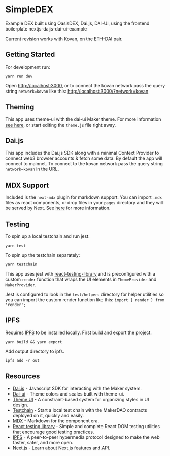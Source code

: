 # SimpleDEX
 Example DEX built using OasisDEX, Dai.js, DAI-UI, using the frontend boilerplate nextjs-daijs-dai-ui-example
 
 Current revision works with Kovan, on the ETH-DAI pair.
## Getting Started

For development run:

`yarn run dev`

Open [http://localhost:3000](http://localhost:3000), or to connect the kovan network pass the query string `network=kovan` like this: [http://localhost:3000/?network=kovan](http://localhost:3000/?network=kovan)

## Theming

This app uses theme-ui with the dai-ui Maker theme. For more information [see here](https://github.com/makerdao/dai-ui/tree/master/packages/dai-ui-theme-maker), or start editing the `theme.js` file right away.

## Dai.js

This app includes the Dai.js SDK along with a minimal Context Provider to connect web3 browser accounts & fetch some data. By default the app will connect to mainnet. To connect to the kovan network pass the query string `network=kovan` in the URL.

## MDX Support

Included is the `next-mdx` plugin for markdown support. You can import `.mdx` files as react components, or drop files in your `pages` directory and they will be served by Next. See [here](https://github.com/mdx-js/mdx) for more information.

## Testing

To spin up a local testchain and run jest:

`yarn test`

To spin up the testchain separately:

`yarn testchain`

This app uses jest with [react-testing-library](https://github.com/testing-library/react-testing-library) and is preconfigured with a custom `render` function that wraps the UI elements in `ThemeProvider` and `MakerProvider`.

Jest is configured to look in the `test/helpers` directory for helper utilities so you can import the custom render function like this:
`import { render } from 'render';`

## IPFS

Requires [IPFS](https://docs.ipfs.io/guides/guides/install/) to be installed locally.
First build and export the project.

`yarn build && yarn export`

Add output directory to ipfs.

`ipfs add -r out`

## Resources

- [Dai.js](https://github.com/makerdao/dai.js/tree/dev/packages/dai) - Javascript SDK for interacting with the Maker system.
- [Dai-ui](https://github.com/makerdao/dai-ui/tree/master/packages/dai-ui-theme-maker) - Theme colors and scales built with theme-ui.
- [Theme UI](https://theme-ui.com/getting-started/) - A constraint-based system for organizing styles in UI design.
- [Testchain](https://github.com/makerdao/testchain) - Start a local test chain with the MakerDAO contracts deployed on it, quickly and easily.
- [MDX](https://github.com/mdx-js/mdx) - Markdown for the component era.
- [React testing library](https://github.com/testing-library/react-testing-library) - Simple and complete React DOM testing utilities that encourage good testing practices.
- [IPFS](https://docs.ipfs.io/guides/guides/install/) - A peer-to-peer hypermedia protocol
  designed to make the web faster, safer, and more open.
- [Next.js](https://nextjs.org/docs) - Learn about Next.js features and API.
